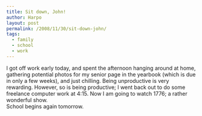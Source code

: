 ```yaml
---
title: Sit down, John!
author: Harpo
layout: post
permalink: /2008/11/30/sit-down-john/
tags:
  - family
  - school
  - work
---
```

I got off work early today, and spent the afternoon hanging around at home, gathering potential photos for my senior page in the yearbook (which is due in only a few weeks), and just chilling. Being unproductive is very rewarding. However, so is being productive; I went back out to do some freelance computer work at 4:15. Now I am going to watch 1776; a rather wonderful show.  
School begins again tomorrow.